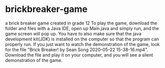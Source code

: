 # brickbreaker-game
a brick breaker game created in grade 12
To play the game, download the folder and files with a Java IDE, open up Main.java and simply run, and the game screen will pop up.
You have to also make sure that the java development kit(JDK) is installed on the computer so that the program can properly run.
If you just want to watch the demonstration of the game, look for the file "Brick Breaker! by Sean Song 2020-05-22 15-38-16.mp4".
Download the file and play it on your computer, and you will see a silent demonstration of the game.


